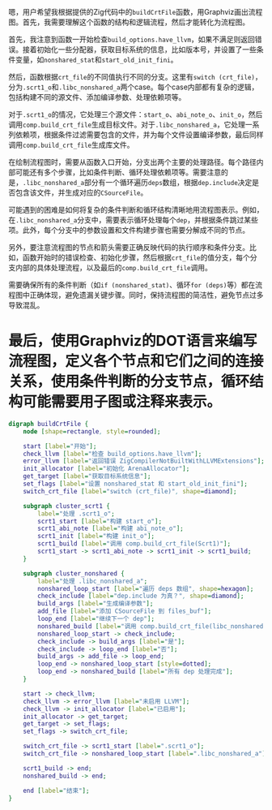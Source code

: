 嗯，用户希望我根据提供的Zig代码中的`buildCrtFile`函数，用Graphviz画出流程图。首先，我需要理解这个函数的结构和逻辑流程，然后才能转化为流程图。

首先，我注意到函数一开始检查`build_options.have_llvm`，如果不满足则返回错误。接着初始化一些分配器，获取目标系统的信息，比如版本号，并设置了一些条件变量，如`nonshared_stat`和`start_old_init_fini`。

然后，函数根据`crt_file`的不同值执行不同的分支。这里有`switch (crt_file)`，分为`.scrt1_o`和`.libc_nonshared_a`两个case。每个case内部都有复杂的逻辑，包括构建不同的源文件、添加编译参数、处理依赖项等。

对于`.scrt1_o`的情况，它处理三个源文件：`start_o`、`abi_note_o`、`init_o`，然后调用`comp.build_crt_file`生成目标文件。对于`.libc_nonshared_a`，它处理一系列依赖项，根据条件过滤需要包含的文件，并为每个文件设置编译参数，最后同样调用`comp.build_crt_file`生成库文件。

在绘制流程图时，需要从函数入口开始，分支出两个主要的处理路径。每个路径内部可能还有多个步骤，比如条件判断、循环处理依赖项等。需要注意的是，`.libc_nonshared_a`部分有一个循环遍历`deps`数组，根据`dep.include`决定是否包含该文件，并生成对应的`CSourceFile`。

可能遇到的困难是如何将复杂的条件判断和循环结构清晰地用流程图表示。例如，在`.libc_nonshared_a`分支中，需要表示循环处理每个`dep`，并根据条件跳过某些项。此外，每个分支中的参数设置和文件构建步骤也需要分解成不同的节点。

另外，要注意流程图的节点和箭头需要正确反映代码的执行顺序和条件分支。比如，函数开始时的错误检查、初始化步骤，然后根据`crt_file`的值分支，每个分支内部的具体处理流程，以及最后的`comp.build_crt_file`调用。

需要确保所有的条件判断（如`if (nonshared_stat)`、循环`for (deps)`等）都在流程图中正确体现，避免遗漏关键步骤。同时，保持流程图的简洁性，避免节点过多导致混乱。

最后，使用Graphviz的DOT语言来编写流程图，定义各个节点和它们之间的连接关系，使用条件判断的分支节点，循环结构可能需要用子图或注释来表示。
================================================
```dot
digraph buildCrtFile {
    node [shape=rectangle, style=rounded];

    start [label="开始"];
    check_llvm [label="检查 build_options.have_llvm"];
    error_llvm [label="返回错误 ZigCompilerNotBuiltWithLLVMExtensions"];
    init_allocator [label="初始化 ArenaAllocator"];
    get_target [label="获取目标系统信息"];
    set_flags [label="设置 nonshared_stat 和 start_old_init_fini"];
    switch_crt_file [label="switch (crt_file)", shape=diamond];

    subgraph cluster_scrt1 {
        label="处理 .scrt1_o";
        scrt1_start [label="构建 start_o"];
        scrt1_abi_note [label="构建 abi_note_o"];
        scrt1_init [label="构建 init_o"];
        scrt1_build [label="调用 comp.build_crt_file(Scrt1)"];
        scrt1_start -> scrt1_abi_note -> scrt1_init -> scrt1_build;
    }

    subgraph cluster_nonshared {
        label="处理 .libc_nonshared_a";
        nonshared_loop_start [label="遍历 deps 数组", shape=hexagon];
        check_include [label="dep.include 为真？", shape=diamond];
        build_args [label="生成编译参数"];
        add_file [label="添加 CSourceFile 到 files_buf"];
        loop_end [label="继续下一个 dep"];
        nonshared_build [label="调用 comp.build_crt_file(libc_nonshared)"];
        nonshared_loop_start -> check_include;
        check_include -> build_args [label="是"];
        check_include -> loop_end [label="否"];
        build_args -> add_file -> loop_end;
        loop_end -> nonshared_loop_start [style=dotted];
        loop_end -> nonshared_build [label="所有 dep 处理完成"];
    }

    start -> check_llvm;
    check_llvm -> error_llvm [label="未启用 LLVM"];
    check_llvm -> init_allocator [label="已启用"];
    init_allocator -> get_target;
    get_target -> set_flags;
    set_flags -> switch_crt_file;

    switch_crt_file -> scrt1_start [label=".scrt1_o"];
    switch_crt_file -> nonshared_loop_start [label=".libc_nonshared_a"];

    scrt1_build -> end;
    nonshared_build -> end;

    end [label="结束"];
}
```